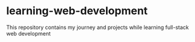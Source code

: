 # learning-web-development
This repository contains my journey and projects while learning full-stack web development
